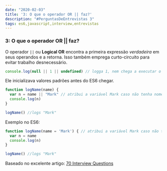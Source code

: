 ```yaml
---
date: "2020-02-03"
title: '3: O que o operador OR || faz?'
description: "#PerguntasDeEntrevistas 3"
tags: es6,javascript,interview,entrevistas
---
```

### 3: O que o operador OR || faz?

O operador `||` ou **Logical OR** encontra a primeira expressão *verdadeira* em seus operandos e a retorna. Isso também emprega curto-circuito para evitar trabalho desnecessário.

```js
console.log(null || 1 || undefined) // logga 1, nem chega a executar o resto
```

Ele inicializava valores padrões antes do ES6 chegar. 

```javascript
function logName(name) {
  var n = name || "Mark" // atribui a variável Mark caso não tenha nome
  console.log(n)
}

logName() //logs "Mark"
```

Exemplo no ES6:

```js
function logName(name = 'Mark') { // atribui a variável Mark caso não tenha nome
  var n = name 
  console.log(n)
}

logName() //logs "Mark"
```




Baseado no excelente artigo: [70 Interview Questions](https://dev.to/macmacky/70-javascript-interview-questions-5gfi#14-whats-the-difference-between-and-)